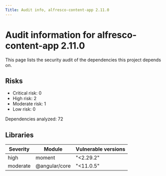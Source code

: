 ```yaml
---
Title: Audit info, alfresco-content-app 2.11.0
---
```


# Audit information for alfresco-content-app 2.11.0

This page lists the security audit of the dependencies this project depends on.

## Risks

- Critical risk: 0
- High risk: 2
- Moderate risk: 1
- Low risk: 0

Dependencies analyzed: 72

## Libraries

| Severity | Module | Vulnerable versions |
| --- | --- | --- |
|high | moment | &#34;&lt;2.29.2&#34; |
|moderate | @angular/core | &#34;&lt;11.0.5&#34; |

